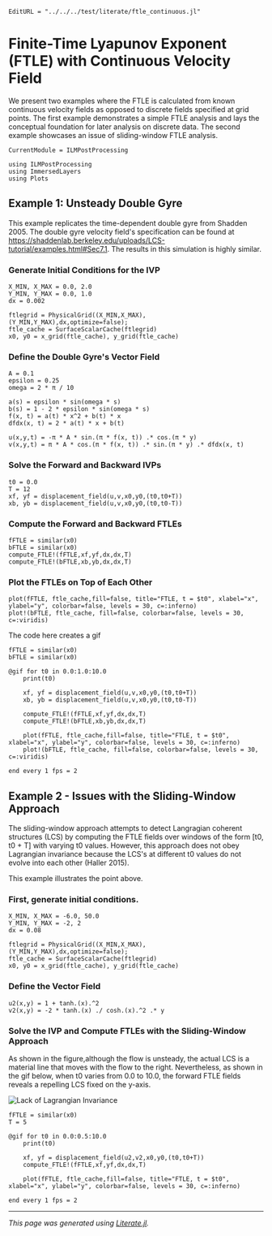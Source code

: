 ```@meta
EditURL = "../../../test/literate/ftle_continuous.jl"
```

# Finite-Time Lyapunov Exponent (FTLE) with Continuous Velocity Field
We present two examples where the FTLE is calculated from known continuous velocity fields as opposed to discrete fields specified at grid points.
The first example demonstrates a simple FTLE analysis and lays the conceptual foundation for later analysis on discrete data. The second example showcases an issue of sliding-window FTLE analysis.

```@meta
CurrentModule = ILMPostProcessing
```

````@example ftle_continuous
using ILMPostProcessing
using ImmersedLayers
using Plots
````

## Example 1: Unsteady Double Gyre
This example replicates the time-dependent double gyre from Shadden 2005. The double gyre velocity field's specification can be found at https://shaddenlab.berkeley.edu/uploads/LCS-tutorial/examples.html#Sec7.1. The results in this simulation is highly similar.
### Generate Initial Conditions for the IVP

````@example ftle_continuous
X_MIN, X_MAX = 0.0, 2.0
Y_MIN, Y_MAX = 0.0, 1.0
dx = 0.002

ftlegrid = PhysicalGrid((X_MIN,X_MAX),(Y_MIN,Y_MAX),dx,optimize=false);
ftle_cache = SurfaceScalarCache(ftlegrid)
x0, y0 = x_grid(ftle_cache), y_grid(ftle_cache)
````

### Define the Double Gyre's Vector Field

````@example ftle_continuous
A = 0.1
epsilon = 0.25
omega = 2 * π / 10

a(s) = epsilon * sin(omega * s)
b(s) = 1 - 2 * epsilon * sin(omega * s)
f(x, t) = a(t) * x^2 + b(t) * x
dfdx(x, t) = 2 * a(t) * x + b(t)

u(x,y,t) = -π * A * sin.(π * f(x, t)) .* cos.(π * y)
v(x,y,t) = π * A * cos.(π * f(x, t)) .* sin.(π * y) .* dfdx(x, t)
````

### Solve the Forward and Backward IVPs

````@example ftle_continuous
t0 = 0.0
T = 12
xf, yf = displacement_field(u,v,x0,y0,(t0,t0+T))
xb, yb = displacement_field(u,v,x0,y0,(t0,t0-T))
````

### Compute the Forward and Backward FTLEs

````@example ftle_continuous
fFTLE = similar(x0)
bFTLE = similar(x0)
compute_FTLE!(fFTLE,xf,yf,dx,dx,T)
compute_FTLE!(bFTLE,xb,yb,dx,dx,T)
````

### Plot the FTLEs on Top of Each Other

````@example ftle_continuous
plot(fFTLE, ftle_cache,fill=false, title="FTLE, t = $t0", xlabel="x", ylabel="y", colorbar=false, levels = 30, c=:inferno)
plot!(bFTLE, ftle_cache, fill=false, colorbar=false, levels = 30, c=:viridis)
````

The code here creates a gif

    fFTLE = similar(x0)
    bFTLE = similar(x0)

    @gif for t0 in 0.0:1.0:10.0
        print(t0)

        xf, yf = displacement_field(u,v,x0,y0,(t0,t0+T))
        xb, yb = displacement_field(u,v,x0,y0,(t0,t0-T))

        compute_FTLE!(fFTLE,xf,yf,dx,dx,T)
        compute_FTLE!(bFTLE,xb,yb,dx,dx,T)

        plot(fFTLE, ftle_cache,fill=false, title="FTLE, t = $t0", xlabel="x", ylabel="y", colorbar=false, levels = 30, c=:inferno)
        plot!(bFTLE, ftle_cache, fill=false, colorbar=false, levels = 30, c=:viridis)

    end every 1 fps = 2

## Example 2 - Issues with the Sliding-Window Approach
The sliding-window approach attempts to detect Langragian coherent structures (LCS) by computing the FTLE fields over windows of the form [t0, t0 + T] with varying t0 values. However, this approach does not obey Lagrangian invariance because the LCS's at different t0 values do not evolve into each other (Haller 2015).

This example illustrates the point above.

### First, generate initial conditions.

````@example ftle_continuous
X_MIN, X_MAX = -6.0, 50.0
Y_MIN, Y_MAX = -2, 2
dx = 0.08

ftlegrid = PhysicalGrid((X_MIN,X_MAX),(Y_MIN,Y_MAX),dx,optimize=false);
ftle_cache = SurfaceScalarCache(ftlegrid)
x0, y0 = x_grid(ftle_cache), y_grid(ftle_cache)
````

### Define the Vector Field

````@example ftle_continuous
u2(x,y) = 1 + tanh.(x).^2
v2(x,y) = -2 * tanh.(x) ./ cosh.(x).^2 .* y
````

### Solve the IVP and Compute FTLEs with the Sliding-Window Approach
As shown in the figure,although the flow is unsteady, the actual LCS is a material line that moves with the flow to the right. Nevertheless, as shown in the gif below, when t0 varies from 0.0 to 10.0, the forward FTLE fields reveals a repelling LCS fixed on the y-axis.

![Lack of Lagrangian Invariance](https://github.com/qiyuanbillwu/ILMPostProcessing.jl/raw/master/Lagrangian_Invariance.png)

````@example ftle_continuous
fFTLE = similar(x0)
T = 5

@gif for t0 in 0.0:0.5:10.0
    print(t0)

    xf, yf = displacement_field(u2,v2,x0,y0,(t0,t0+T))
    compute_FTLE!(fFTLE,xf,yf,dx,dx,T)

    plot(fFTLE, ftle_cache,fill=false, title="FTLE, t = $t0", xlabel="x", ylabel="y", colorbar=false, levels = 30, c=:inferno)

end every 1 fps = 2
````

---

*This page was generated using [Literate.jl](https://github.com/fredrikekre/Literate.jl).*

